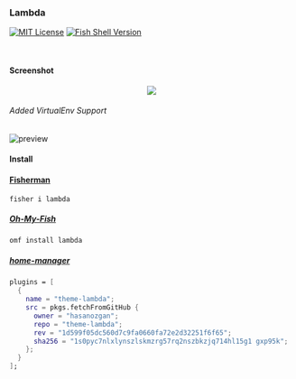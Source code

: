 ### Lambda

[![MIT License](https://img.shields.io/badge/license-MIT-007EC7.svg?style=flat-square)](/LICENSE)
[![Fish Shell Version](https://img.shields.io/badge/fish-v2.2.0-007EC7.svg?style=flat-square)](http://fishshell.com)

<br/>

#### Screenshot

<p align="center">
<img src="https://raw.githubusercontent.com/hasanozgan/theme-lambda/master/screenshot.png">
</p>

###### Added VirtualEnv Support
![preview](https://i.imgur.com/fWurs47.png)


#### Install

#### [Fisherman]

```fish
fisher i lambda
```

##### [Oh-My-Fish]

```fish
omf install lambda
```

##### [home-manager]
```nix
plugins = [
  {
    name = "theme-lambda";
    src = pkgs.fetchFromGitHub {
      owner = "hasanozgan";
      repo = "theme-lambda";
      rev = "1d599f05dc560d7c9fa0660fa72e2d32251f6f65";
      sha256 = "1s0pyc7nlxlynszlskmzrg57rq2nszbkzjq714hl15g1 gxp95k";
    };
  }
];
```


[Fisherman]: https://github.com/fisherman/fisherman
[Oh-My-Fish]: https://github.com/oh-my-fish/oh-my-fish
[home-manager]: https://github.com/nix-community/home-manager
